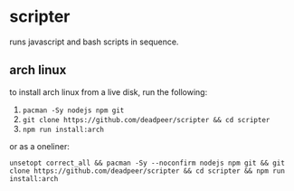 # scripter

runs javascript and bash scripts in sequence.

## arch linux

to install arch linux from a live disk, run the following:

1. `pacman -Sy nodejs npm git`
2. `git clone https://github.com/deadpeer/scripter && cd scripter`
3. `npm run install:arch`

or as a oneliner:

`unsetopt correct_all && pacman -Sy --noconfirm nodejs npm git && git clone https://github.com/deadpeer/scripter && cd scripter && npm run install:arch`
